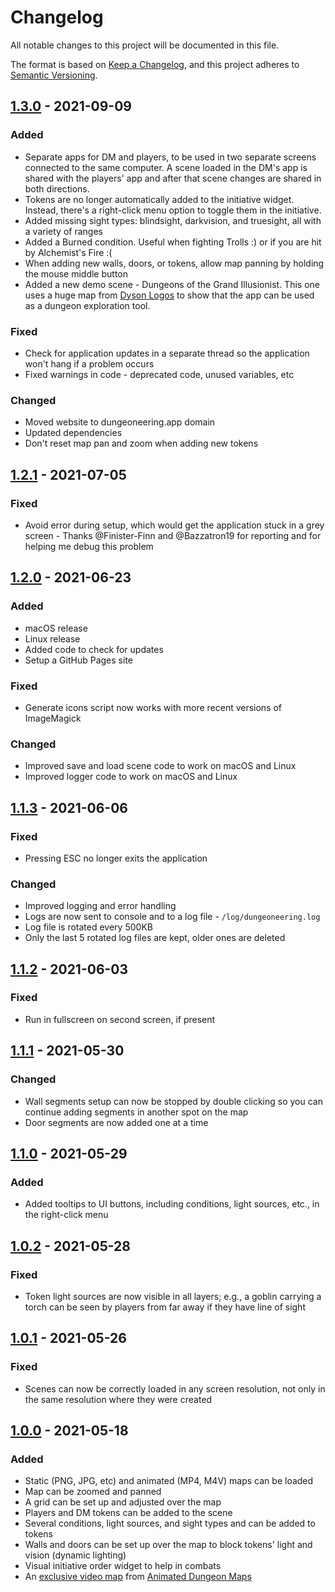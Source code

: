 # Changelog

All notable changes to this project will be documented in this file.

The format is based on [Keep a Changelog][1], and this project adheres to
[Semantic Versioning][2].

## [1.3.0] - 2021-09-09

### Added

- Separate apps for DM and players, to be used in two separate screens
connected to the same computer. A scene loaded in the DM's app is shared with
the players' app and after that scene changes are shared in both directions.
- Tokens are no longer automatically added to the initiative widget. Instead,
there's a right-click menu option to toggle them in the initiative.
- Added missing sight types: blindsight, darkvision, and truesight, all with a
variety of ranges
- Added a Burned condition. Useful when fighting Trolls :) or if you are hit by
Alchemist's Fire :(
- When adding new walls, doors, or tokens, allow map panning by holding the
mouse middle button
- Added a new demo scene - Dungeons of the Grand Illusionist. This one uses a
huge map from [Dyson Logos][5] to show that the app can be used as a dungeon
exploration tool.

### Fixed

- Check for application updates in a separate thread so the application won't
hang if a problem occurs
- Fixed warnings in code - deprecated code, unused variables, etc

### Changed

- Moved website to dungeoneering.app domain
- Updated dependencies
- Don't reset map pan and zoom when adding new tokens

## [1.2.1] - 2021-07-05

### Fixed

- Avoid error during setup, which would get the application stuck in a grey
screen - Thanks @Finister-Finn and @Bazzatron19 for reporting and for helping
me debug this problem

## [1.2.0] - 2021-06-23

### Added

- macOS release
- Linux release
- Added code to check for updates
- Setup a GitHub Pages site

### Fixed

- Generate icons script now works with more recent versions of ImageMagick

### Changed

- Improved save and load scene code to work on macOS and Linux
- Improved logger code to work on macOS and Linux

## [1.1.3] - 2021-06-06

### Fixed

- Pressing ESC no longer exits the application

### Changed

- Improved logging and error handling
- Logs are now sent to console and to a log file - `/log/dungeoneering.log`
- Log file is rotated every 500KB
- Only the last 5 rotated log files are kept, older ones are deleted

## [1.1.2] - 2021-06-03

### Fixed

- Run in fullscreen on second screen, if present

## [1.1.1] - 2021-05-30

### Changed

- Wall segments setup can now be stopped by double clicking so you can continue
adding segments in another spot on the map
- Door segments are now added one at a time

## [1.1.0] - 2021-05-29

### Added

- Added tooltips to UI buttons, including conditions, light sources, etc., in
the right-click menu

## [1.0.2] - 2021-05-28

### Fixed

- Token light sources are now visible in all layers; e.g., a goblin carrying a
torch can be seen by players from far away if they have line of sight

## [1.0.1] - 2021-05-26

### Fixed

- Scenes can now be correctly loaded in any screen resolution, not only in the
same resolution where they were created

## [1.0.0] - 2021-05-18

### Added

- Static (PNG, JPG, etc) and animated (MP4, M4V) maps can be loaded
- Map can be zoomed and panned
- A grid can be set up and adjusted over the map
- Players and DM tokens can be added to the scene
- Several conditions, light sources, and sight types and can be added to tokens
- Walls and doors can be set up over the map to block tokens' light and vision
(dynamic lighting)
- Visual initiative order widget to help in combats
- An [exclusive video map][3] from [Animated Dungeon Maps][4]

[unreleased]: https://github.com/luiscastilho/dungeoneering/compare/v1.3.0...HEAD
[1.3.0]: https://github.com/luiscastilho/dungeoneering/compare/v1.2.1...v1.3.0
[1.2.1]: https://github.com/luiscastilho/dungeoneering/compare/v1.2.0...v1.2.1
[1.2.0]: https://github.com/luiscastilho/dungeoneering/compare/v1.1.3...v1.2.0
[1.1.3]: https://github.com/luiscastilho/dungeoneering/compare/v1.1.2...v1.1.3
[1.1.2]: https://github.com/luiscastilho/dungeoneering/compare/v1.1.1...v1.1.2
[1.1.1]: https://github.com/luiscastilho/dungeoneering/compare/v1.1.0...v1.1.1
[1.1.0]: https://github.com/luiscastilho/dungeoneering/compare/v1.0.2...v1.1.0
[1.0.2]: https://github.com/luiscastilho/dungeoneering/compare/v1.0.1...v1.0.2
[1.0.1]: https://github.com/luiscastilho/dungeoneering/compare/v1.0.0...v1.0.1
[1.0.0]: https://github.com/luiscastilho/dungeoneering/releases/tag/v1.0.0

[1]: https://keepachangelog.com/en/1.0.0/
[2]: https://semver.org/spec/v2.0.0.html
[3]: https://github.com/luiscastilho/dungeoneering/blob/main/dungeoneering/data/maps/Animated-SwordCoast.mp4
[4]: https://www.patreon.com/animatedmaps
[5]: https://www.patreon.com/dysonlogos

